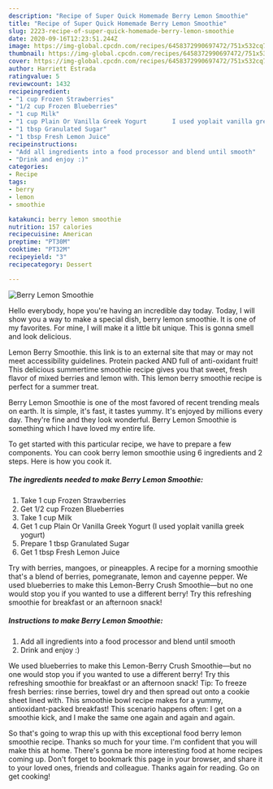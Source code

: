 ```yaml
---
description: "Recipe of Super Quick Homemade Berry Lemon Smoothie"
title: "Recipe of Super Quick Homemade Berry Lemon Smoothie"
slug: 2223-recipe-of-super-quick-homemade-berry-lemon-smoothie
date: 2020-09-16T12:23:51.244Z
image: https://img-global.cpcdn.com/recipes/6458372990697472/751x532cq70/berry-lemon-smoothie-recipe-main-photo.jpg
thumbnail: https://img-global.cpcdn.com/recipes/6458372990697472/751x532cq70/berry-lemon-smoothie-recipe-main-photo.jpg
cover: https://img-global.cpcdn.com/recipes/6458372990697472/751x532cq70/berry-lemon-smoothie-recipe-main-photo.jpg
author: Harriett Estrada
ratingvalue: 5
reviewcount: 1432
recipeingredient:
- "1 cup Frozen Strawberries"
- "1/2 cup Frozen Blueberries"
- "1 cup Milk"
- "1 cup Plain Or Vanilla Greek Yogurt       I used yoplait vanilla greek yogurt"
- "1 tbsp Granulated Sugar"
- "1 tbsp Fresh Lemon Juice"
recipeinstructions:
- "Add all ingredients into a food processor and blend until smooth"
- "Drink and enjoy :)"
categories:
- Recipe
tags:
- berry
- lemon
- smoothie

katakunci: berry lemon smoothie 
nutrition: 157 calories
recipecuisine: American
preptime: "PT30M"
cooktime: "PT32M"
recipeyield: "3"
recipecategory: Dessert

---
```



![Berry Lemon Smoothie](https://img-global.cpcdn.com/recipes/6458372990697472/751x532cq70/berry-lemon-smoothie-recipe-main-photo.jpg)

Hello everybody, hope you're having an incredible day today. Today, I will show you a way to make a special dish, berry lemon smoothie. It is one of my favorites. For mine, I will make it a little bit unique. This is gonna smell and look delicious.

Lemon Berry Smoothie. this link is to an external site that may or may not meet accessibility guidelines. Protein packed AND full of anti-oxidant fruit! This delicious summertime smoothie recipe gives you that sweet, fresh flavor of mixed berries and lemon with. This lemon berry smoothie recipe is perfect for a summer treat.

Berry Lemon Smoothie is one of the most favored of recent trending meals on earth. It is simple, it's fast, it tastes yummy. It's enjoyed by millions every day. They're fine and they look wonderful. Berry Lemon Smoothie is something which I have loved my entire life.


To get started with this particular recipe, we have to prepare a few components. You can cook berry lemon smoothie using 6 ingredients and 2 steps. Here is how you cook it.

<!--inarticleads1-->

##### The ingredients needed to make Berry Lemon Smoothie:

1. Take 1 cup Frozen Strawberries
1. Get 1/2 cup Frozen Blueberries
1. Take 1 cup Milk
1. Get 1 cup Plain Or Vanilla Greek Yogurt       (I used yoplait vanilla greek yogurt)
1. Prepare 1 tbsp Granulated Sugar
1. Get 1 tbsp Fresh Lemon Juice


Try with berries, mangoes, or pineapples. A recipe for a morning smoothie that&#39;s a blend of berries, pomegranate, lemon and cayenne pepper. We used blueberries to make this Lemon-Berry Crush Smoothie—but no one would stop you if you wanted to use a different berry! Try this refreshing smoothie for breakfast or an afternoon snack! 

<!--inarticleads2-->

##### Instructions to make Berry Lemon Smoothie:

1. Add all ingredients into a food processor and blend until smooth
1. Drink and enjoy :)


We used blueberries to make this Lemon-Berry Crush Smoothie—but no one would stop you if you wanted to use a different berry! Try this refreshing smoothie for breakfast or an afternoon snack! Tip: To freeze fresh berries: rinse berries, towel dry and then spread out onto a cookie sheet lined with. This smoothie bowl recipe makes for a yummy, antioxidant-packed breakfast! This scenario happens often: I get on a smoothie kick, and I make the same one again and again and again. 

So that's going to wrap this up with this exceptional food berry lemon smoothie recipe. Thanks so much for your time. I'm confident that you will make this at home. There's gonna be more interesting food at home recipes coming up. Don't forget to bookmark this page in your browser, and share it to your loved ones, friends and colleague. Thanks again for reading. Go on get cooking!
